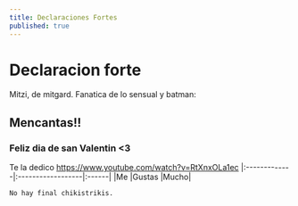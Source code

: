 ```yaml
---
title: Declaraciones Fortes
published: true
---
```



# [](#header-1)Declaracion forte

Mitzi, de mitgard. Fanatica de lo sensual y batman: 

## [](#header-2)Mencantas!!


### [](#header-3)Feliz dia de san Valentin <3

Te la dedico https://www.youtube.com/watch?v=RtXnxOLa1ec
|:-------------|:------------------|:------|
|Me             |Gustas             |Mucho|

```
No hay final chikistrikis.
```
